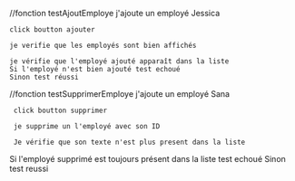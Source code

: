 

//fonction testAjoutEmploye
    j'ajoute un employé Jessica

    click boutton ajouter 

    je verifie que les employés sont bien affichés 

    je vérifie que l'employé ajouté apparaît dans la liste
    Si l'employé n'est bien ajouté test echoué 
    Sinon test réussi 


//fonction testSupprimerEmploye
     j'ajoute un employé Sana

     click boutton supprimer 

     je supprime un l'employé avec son ID
     
     Je vérifie que son texte n'est plus present dans la liste 

Si l'employé supprimé est toujours présent dans la liste test echoué
Sinon test reussi 



